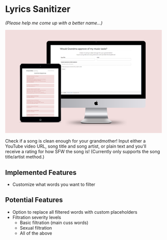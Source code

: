 # Lyrics Sanitizer
_(Please help me come up with a better name...)_

![Screenshot of project](/project-lyrics-sanitizer.png)

Check if a song is clean enough for your grandmother! Input either a YouTube video URL, song title and song artist, or plain text and you'll receive a rating for how SFW the song is! (Currently only supports the song title/artist method.)

## Implemented Features
- Customize what words you want to filter

## Potential Features
- Option to replace all filtered words with custom placeholders
- Filtration severity levels
    - Basic filtration (main cuss words)
    - Sexual filtration
    - All of the above
